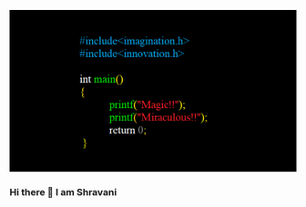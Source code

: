 
![](https://github.com/Shravani1383/Shravani1383/blob/main/Front%20Page.png)
###                              Hi there 👋 I am Shravani
<!--
**Shravani1383/Shravani1383** is a ✨ _special_ ✨ repository because its `README.md` (this file) appears on your GitHub profile.

Here are some ideas to get you started:

- 🔭 I’m currently working on ...
- 🌱 I’m currently learning Artificial Intelligence and Data Science
- 👯 I’m looking to collaborate on Data Science Based Projects
- 🤔 I’m looking for help with ...
- 💬 Ask me about ...
- 📫 How to reach me: shravanimjagtap13@gmail.com
- 😄 Pronouns: ...
- ⚡ Fun fact: ...
- 📝 I regularly write on Geeks for geeks my profile is- https://auth.geeksforgeeks.org/user/shravanimjagtap13/articles
-->
